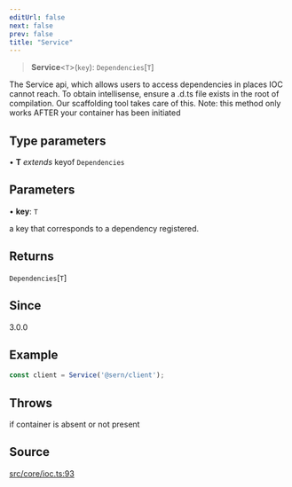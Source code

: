 ```yaml
---
editUrl: false
next: false
prev: false
title: "Service"
---
```


> **Service**\<`T`\>(`key`): `Dependencies`\[`T`\]

The Service api, which allows users to access dependencies in places IOC cannot reach. 
To obtain intellisense, ensure a .d.ts file exists in the root of compilation.
Our scaffolding tool takes care of this.
Note: this method only works AFTER your container has been initiated

## Type parameters

• **T** *extends* keyof `Dependencies`

## Parameters

• **key**: `T`

a key that corresponds to a dependency registered.

## Returns

`Dependencies`\[`T`\]

## Since

3.0.0

## Example

```ts
const client = Service('@sern/client');
```

## Throws

if container is absent or not present

## Source

[src/core/ioc.ts:93](https://github.com/sern-handler/handler/blob/513ac8edf4d89ef8d6a1ed18ea3d08f31adf7ddb/src/core/ioc.ts#L93)
